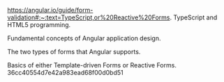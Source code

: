 https://angular.io/guide/form-validation#:~:text=TypeScript,or%20Reactive%20Forms.
TypeScript and HTML5 programming.

Fundamental concepts of Angular application design.

The two types of forms that Angular supports.

Basics of either Template-driven Forms or Reactive Forms.
36cc40554d7e42a983ead68f00d0bd51

